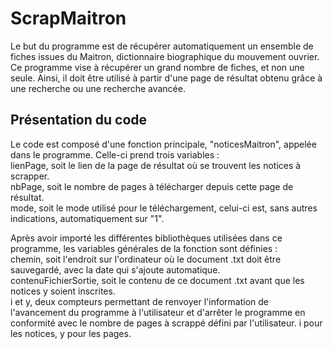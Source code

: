 # ScrapMaitron

Le but du programme est de récupérer automatiquement un ensemble de fiches issues du Maitron, dictionnaire biographique du mouvement ouvrier. Ce programme vise à récupérer un grand nombre de fiches, et non une seule. Ainsi, il doit être utilisé à partir d'une page de résultat obtenu grâce à une recherche ou une recherche avancée.

## Présentation du code

Le code est composé d'une fonction principale, "noticesMaitron", appelée dans le programme. Celle-ci prend trois variables : \
lienPage, soit le lien de la page de résultat où se trouvent les notices à scrapper. \
nbPage, soit le nombre de pages à télécharger depuis cette page de résultat. \
mode, soit le mode utilisé pour le téléchargement, celui-ci est, sans autres indications, automatiquement sur "1".

Après avoir importé les différentes bibliothèques utilisées dans ce programme, les variables générales de la fonction sont définies : \
chemin, soit l'endroit sur l'ordinateur où le document .txt doit être sauvegardé, avec la date qui s'ajoute automatique. \
contenuFichierSortie, soit le contenu de ce document .txt avant que les notices y soient inscrites. \
i et y, deux compteurs permettant de renvoyer l'information de l'avancement du programme à l'utilisateur et d'arrêter le programme en conformité avec le nombre de pages à scrappé défini par l'utilisateur. i pour les notices, y pour les pages.


